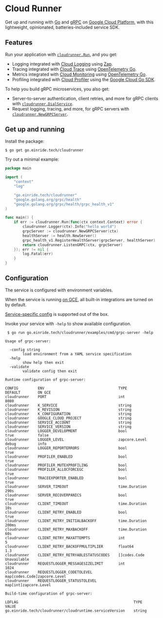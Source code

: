 # Cloud Runner

Get up and running with [Go][go] and [gRPC][grpc] on [Google Cloud
Platform][gcp], with this lightweight, opinionated, batteries-included
service SDK.

[go]: https://golang.org/
[gcp]: https://cloud.google.com/
[cloud-run]: https://cloud.google.com/run
[grpc]: https://grpc.io

## Features

Run your application with [`cloudrunner.Run`][run], and you get:

- Logging integrated with [Cloud Logging][cloud-logging] using [Zap][zap].
- Tracing integrated with [Cloud Trace][cloud-trace] using
  [OpenTelemetry Go][open-telemetry-go].
- Metrics integrated with [Cloud Monitoring][cloud-monitoring] using
  [OpenTelemetry Go][open-telemetry-go].
- Profiling integrated with [Cloud Profiler][cloud-profiler] using
  the [Google Cloud Go SDK][google-cloud-go].

[run]: ./run.go
[cloud-logging]: https://cloud.google.com/logging
[zap]: go.uber.org/zap
[cloud-trace]: https://cloud.google.com/trace
[open-telemetry-go]: https://go.opentelemetry.io/otel
[cloud-monitoring]: https://cloud.google.com/monitoring
[cloud-profiler]: https://cloud.google.com/profiler
[google-cloud-go]: https://cloud.google.com/go

To help you build gRPC microservices, you also get:

- Server-to-server authentication, client retries, and more for gRPC
  clients with [`cloudrunner.DialService`][dial-service].
- Request logging, tracing, and more, for gRPC servers with
  [`cloudrunner.NewGRPCServer`][grpc-server].

[dial-service]: ./dialservice.go
[grpc-server]: ./grpcserver.go

## Get up and running

Install the package:

```bash
$ go get go.einride.tech/cloudrunner
```

Try out a minimal example:

```go
package main

import (
	"context"
	"log"

	"go.einride.tech/cloudrunner"
	"google.golang.org/grpc/health"
	"google.golang.org/grpc/health/grpc_health_v1"
)

func main() {
	if err := cloudrunner.Run(func(ctx context.Context) error {
		cloudrunner.Logger(ctx).Info("hello world")
		grpcServer := cloudrunner.NewGRPCServer(ctx)
		healthServer := health.NewServer()
		grpc_health_v1.RegisterHealthServer(grpcServer, healthServer)
		return cloudrunner.ListenGRPC(ctx, grpcServer)
	}); err != nil {
		log.Fatal(err)
	}
}
```

## Configuration

The service is configured with environment variables.

When the service is running [on GCE][on-gce], all built-in integrations
are turned on by default.

[Service-specific config][options] is supported out of the box.

[options]: ./options.go
[on-gce]: https://pkg.go.dev/cloud.google.com/go/compute/metadata#OnGCE

Invoke your service with `-help` to show available configuration.

```
 $ go run go.einride.tech/cloudrunner/examples/cmd/grpc-server -help

Usage of grpc-server:

  -config string
        load environment from a YAML service specification
  -help
        show help then exit
  -validate
        validate config then exit

Runtime configuration of grpc-server:

CONFIG         ENV                                  TYPE                            DEFAULT        ON GCE
cloudrunner    PORT                                 int                             8080
cloudrunner    K_SERVICE                            string
cloudrunner    K_REVISION                           string
cloudrunner    K_CONFIGURATION                      string
cloudrunner    GOOGLE_CLOUD_PROJECT                 string
cloudrunner    SERVICE_ACCOUNT                      string
cloudrunner    SERVICE_VERSION                      string
cloudrunner    LOGGER_DEVELOPMENT                   bool                            true           false
cloudrunner    LOGGER_LEVEL                         zapcore.Level                   debug          info
cloudrunner    LOGGER_REPORTERRORS                  bool                                           true
cloudrunner    PROFILER_ENABLED                     bool                                           true
cloudrunner    PROFILER_MUTEXPROFILING              bool
cloudrunner    PROFILER_ALLOCFORCEGC                bool                            true
cloudrunner    TRACEEXPORTER_ENABLED                bool                                           true
cloudrunner    SERVER_TIMEOUT                       time.Duration                   290s
cloudrunner    SERVER_RECOVERPANICS                 bool                                           true
cloudrunner    CLIENT_TIMEOUT                       time.Duration                   10s
cloudrunner    CLIENT_RETRY_ENABLED                 bool                            true
cloudrunner    CLIENT_RETRY_INITIALBACKOFF          time.Duration                   200ms
cloudrunner    CLIENT_RETRY_MAXBACKOFF              time.Duration                   60s
cloudrunner    CLIENT_RETRY_MAXATTEMPTS             int                             5
cloudrunner    CLIENT_RETRY_BACKOFFMULTIPLIER       float64                         1.3
cloudrunner    CLIENT_RETRY_RETRYABLESTATUSCODES    []codes.Code                    Unavailable
cloudrunner    REQUESTLOGGER_MESSAGESIZELIMIT       int                                            1024
cloudrunner    REQUESTLOGGER_CODETOLEVEL            map[codes.Code]zapcore.Level
cloudrunner    REQUESTLOGGER_STATUSTOLEVEL          map[int]zapcore.Level

Build-time configuration of grpc-server:

LDFLAG                                                     TYPE      VALUE
go.einride.tech/cloudrunner/cloudruntime.serviceVersion    string
```
